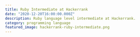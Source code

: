 ```yaml
---
title: Ruby Intermediate at Hackerrank
date: "2020-12-20T16:00:00.000Z"
description: Ruby language level intermediate at Hackerrank.
category: programming language
featured_image: hackerrank-ruby-intermediate.png
---
```

